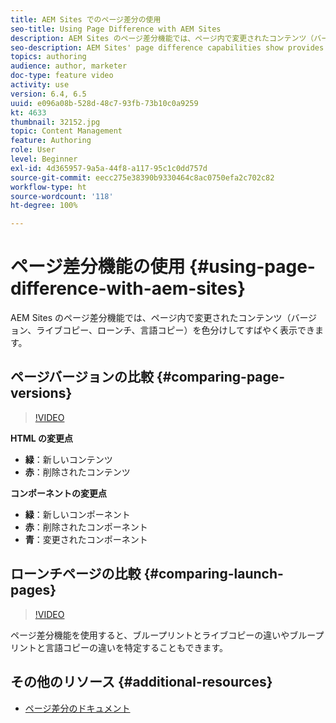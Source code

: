 ```yaml
---
title: AEM Sites でのページ差分の使用
seo-title: Using Page Difference with AEM Sites
description: AEM Sites のページ差分機能では、ページ内で変更されたコンテンツ（バージョン、ライブコピー、ローンチ、言語コピー）を色分けしてすばやく表示できます。
seo-description: AEM Sites' page difference capabilities show provides a quick, color-coded view of what content has changed in a page (version, live copy, launches, language copy).
topics: authoring
audience: author, marketer
doc-type: feature video
activity: use
version: 6.4, 6.5
uuid: e096a08b-528d-48c7-93fb-73b10c0a9259
kt: 4633
thumbnail: 32152.jpg
topic: Content Management
feature: Authoring
role: User
level: Beginner
exl-id: 4d365957-9a5a-44f8-a117-95c1c0dd757d
source-git-commit: eecc275e38390b9330464c8ac0750efa2c702c82
workflow-type: ht
source-wordcount: '118'
ht-degree: 100%

---
```


# ページ差分機能の使用 {#using-page-difference-with-aem-sites}

AEM Sites のページ差分機能では、ページ内で変更されたコンテンツ（バージョン、ライブコピー、ローンチ、言語コピー）を色分けしてすばやく表示できます。

## ページバージョンの比較 {#comparing-page-versions}

>[!VIDEO](https://video.tv.adobe.com/v/32152?quality=12&learn=on)

**HTML の変更点**

* **緑**：新しいコンテンツ
* **赤**：削除されたコンテンツ

**コンポーネントの変更点**

* **緑**：新しいコンポーネント
* **赤**：削除されたコンポーネント
* **青**：変更されたコンポーネント

## ローンチページの比較 {#comparing-launch-pages}

>[!VIDEO](https://video.tv.adobe.com/v/17746?quality=12&learn=on)

ページ差分機能を使用すると、ブループリントとライブコピーの違いやブループリントと言語コピーの違いを特定することもできます。

## その他のリソース {#additional-resources}

* [ページ差分のドキュメント](https://experienceleague.adobe.com/docs/experience-manager-65/authoring/siteandpage/page-diff.html?lang=ja)
